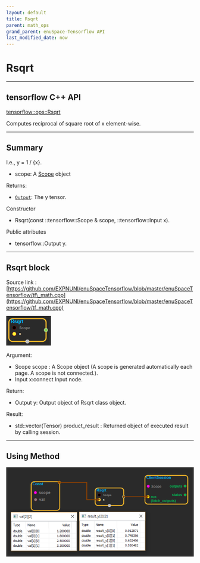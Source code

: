 ```yaml
--- 
layout: default 
title: Rsqrt 
parent: math_ops 
grand_parent: enuSpace-Tensorflow API 
last_modified_date: now 
--- 
```


# Rsqrt

---

## tensorflow C++ API

[tensorflow::ops::Rsqrt](https://www.tensorflow.org/api_docs/cc/class/tensorflow/ops/rsqrt)

Computes reciprocal of square root of x element-wise.

---

## Summary

I.e., y = 1 / {x}.

* scope: A [Scope](https://www.tensorflow.org/api_docs/cc/class/tensorflow/scope.html#classtensorflow_1_1_scope) object

Returns:

* [`Output`](https://www.tensorflow.org/api_docs/cc/class/tensorflow/output.html#classtensorflow_1_1_output): The y tensor.

Constructor

* Rsqrt\(const ::tensorflow::Scope & scope,  ::tensorflow::Input x\).

Public attributes

* tensorflow::Output y.

---

## Rsqrt block

Source link : [https://github.com/EXPNUNI/enuSpaceTensorflow/blob/master/enuSpaceTensorflow/tf\_math.cpp](https://github.com/EXPNUNI/enuSpaceTensorflow/blob/master/enuSpaceTensorflow/tf_math.cpp)

![](./assets/math_Rsqrt_Symbol.png)

Argument:

* Scope scope : A Scope object \(A scope is generated automatically each page. A scope is not connected.\).
* Input x:connect  Input node.

Return:

* Output y: Output object of Rsqrt class object.

Result:

* std::vector\(Tensor\) product\_result : Returned object of executed result by calling session.

---

## Using Method

![](./assets/math_Rsqrt_Method.png)

